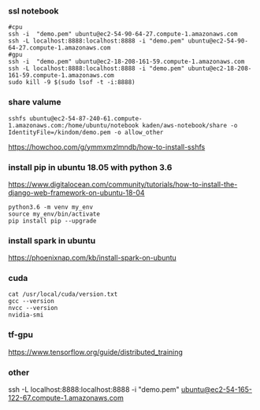### ssl notebook
```
#cpu
ssh -i  "demo.pem" ubuntu@ec2-54-90-64-27.compute-1.amazonaws.com
ssh -L localhost:8888:localhost:8888 -i "demo.pem" ubuntu@ec2-54-90-64-27.compute-1.amazonaws.com
#gpu
ssh -i  "demo.pem" ubuntu@ec2-18-208-161-59.compute-1.amazonaws.com
ssh -L localhost:8888:localhost:8888 -i "demo.pem" ubuntu@ec2-18-208-161-59.compute-1.amazonaws.com
sudo kill -9 $(sudo lsof -t -i:8888)
```
### share valume
```
sshfs ubuntu@ec2-54-87-240-61.compute-1.amazonaws.com:/home/ubuntu/notebook kaden/aws-notebook/share -o IdentityFile=/kindom/demo.pem -o allow_other
```

https://howchoo.com/g/ymmxmzlmndb/how-to-install-sshfs


### install pip in ubuntu 18.05 with python 3.6

https://www.digitalocean.com/community/tutorials/how-to-install-the-django-web-framework-on-ubuntu-18-04
```
python3.6 -m venv my_env
source my_env/bin/activate
pip install pip --upgrade

```

### install spark in ubuntu

https://phoenixnap.com/kb/install-spark-on-ubuntu



### cuda
```
cat /usr/local/cuda/version.txt
gcc --version
nvcc --version
nvidia-smi
```

### tf-gpu
https://www.tensorflow.org/guide/distributed_training


### other
ssh -L localhost:8888:localhost:8888 -i "demo.pem" ubuntu@ec2-54-165-122-67.compute-1.amazonaws.com

